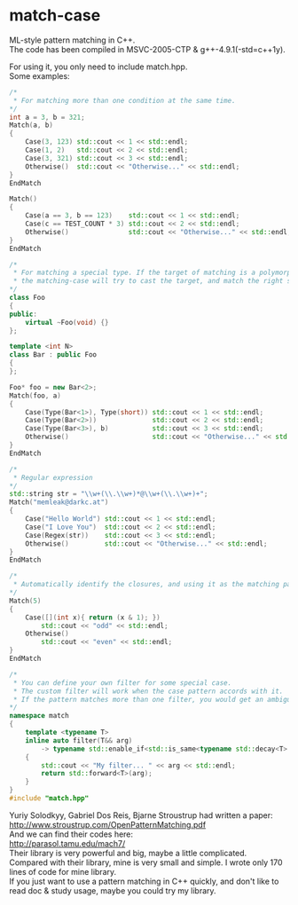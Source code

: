 # match-case
ML-style pattern matching in C++.  
The code has been compiled in MSVC-2005-CTP & g++-4.9.1(-std=c++1y).
 
For using it, you only need to include match.hpp.  
Some examples:
```cpp
/*
 * For matching more than one condition at the same time.
*/
int a = 3, b = 321;
Match(a, b)
{
    Case(3, 123) std::cout << 1 << std::endl;
    Case(1, 2)   std::cout << 2 << std::endl;
    Case(3, 321) std::cout << 3 << std::endl;
    Otherwise()  std::cout << "Otherwise..." << std::endl;
}
EndMatch

Match()
{
    Case(a == 3, b == 123)    std::cout << 1 << std::endl;
    Case(c == TEST_COUNT * 3) std::cout << 2 << std::endl;
    Otherwise()               std::cout << "Otherwise..." << std::endl;
}
EndMatch

/*
 * For matching a special type. If the target of matching is a polymorphic type, 
 * the matching-case will try to cast the target, and match the right subclass.
*/
class Foo
{
public:
    virtual ~Foo(void) {}
};

template <int N>
class Bar : public Foo
{
};

Foo* foo = new Bar<2>;
Match(foo, a)
{
    Case(Type(Bar<1>), Type(short)) std::cout << 1 << std::endl;
    Case(Type(Bar<2>))              std::cout << 2 << std::endl;
    Case(Type(Bar<3>), b)           std::cout << 3 << std::endl;
    Otherwise()                     std::cout << "Otherwise..." << std::endl;
}
EndMatch

/*
 * Regular expression
*/
std::string str = "\\w+(\\.\\w+)*@\\w+(\\.\\w+)+";
Match("memleak@darkc.at")
{
    Case("Hello World") std::cout << 1 << std::endl;
    Case("I Love You")  std::cout << 2 << std::endl;
    Case(Regex(str))    std::cout << 3 << std::endl;
    Otherwise()         std::cout << "Otherwise..." << std::endl;
}
EndMatch

/*
 * Automatically identify the closures, and using it as the matching pattern.
*/
Match(5)
{
    Case([](int x){ return (x & 1); })
        std::cout << "odd" << std::endl;
    Otherwise()
        std::cout << "even" << std::endl;
}
EndMatch

/*
 * You can define your own filter for some special case.
 * The custom filter will work when the case pattern accords with it.
 * If the pattern matches more than one filter, you would get an ambiguity compile error.
*/
namespace match
{
    template <typename T>
    inline auto filter(T&& arg)
        -> typename std::enable_if<std::is_same<typename std::decay<T>::type, const char*>::value, T&&>::type
    {
        std::cout << "My filter... " << arg << std::endl;
        return std::forward<T>(arg);
    }
}
#include "match.hpp"
```
Yuriy Solodkyy, Gabriel Dos Reis, Bjarne Stroustrup had written a paper:  
http://www.stroustrup.com/OpenPatternMatching.pdf  
And we can find their codes here:  
http://parasol.tamu.edu/mach7/  
Their library is very powerful and big, maybe a little complicated.  
Compared with their library, mine is very small and simple. I wrote only 170 lines of code for mine library.  
If you just want to use a pattern matching in C++ quickly, and don't like to read doc & study usage, maybe you could try my library.